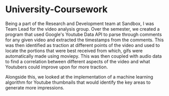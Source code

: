 # University-Coursework


Being a part of the Research and Development team at Sandbox, I was Team Lead for the video analysis group. Over the semester, we created a program that used Google's Youtube Data API to parse through comments for any given video and extracted the timestamps from the comments. This was then identified as traction at different points of the video and used to locate the portions that were best received from which, gifs were automatically made using moviepy. This was then coupled with audio data to find a correlation between different aspects of the video and what Youtubers could improve upon for more traction.

Alongside this, we looked at the implementation of a machine learning algorithm for Youtube thumbnails that would identify the key areas to generate more impressions.